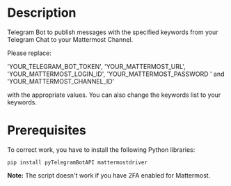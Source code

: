 # Description
Telegram Bot to publish messages with the specified keywords from your Telegram Chat to your Mattermost Channel.

Please replace:

'YOUR_TELEGRAM_BOT_TOKEN',
'YOUR_MATTERMOST_URL', 
'YOUR_MATTERMOST_LOGIN_ID', 
'YOUR_MATTERMOST_PASSWORD ' and 
'YOUR_MATTERMOST_CHANNEL_ID' 

with the appropriate values. You can also change the keywords list to your keywords.

# Prerequisites
To correct work, you have to install the following Python libraries:
```
pip install pyTelegramBotAPI mattermostdriver
```
**Note:** The script doesn't work if you have 2FA enabled for Mattermost.
